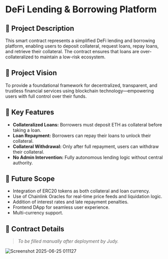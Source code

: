 # DeFi Lending & Borrowing Platform

## 📘 Project Description

This smart contract represents a simplified DeFi lending and borrowing platform, enabling users to deposit collateral, request loans, repay loans, and retrieve their collateral. The contract ensures that loans are over-collateralized to maintain a low-risk ecosystem.

## 🌟 Project Vision

To provide a foundational framework for decentralized, transparent, and trustless financial services using blockchain technology—empowering users with full control over their funds.

## 🚀 Key Features

- **Collateralized Loans:** Borrowers must deposit ETH as collateral before taking a loan.
- **Loan Repayment:** Borrowers can repay their loans to unlock their collateral.
- **Collateral Withdrawal:** Only after full repayment, users can withdraw their collateral.
- **No Admin Intervention:** Fully autonomous lending logic without central authority.

## 🔭 Future Scope

- Integration of ERC20 tokens as both collateral and loan currency.
- Use of Chainlink Oracles for real-time price feeds and liquidation logic.
- Addition of interest rates and late repayment penalties.
- Frontend DApp for seamless user experience.
- Multi-currency support.

## 📜 Contract Details

> _To be filled manually after deployment by Judy._

![Screenshot 2025-06-25 011127](https://github.com/user-attachments/assets/3ba3c5bb-a4a2-4907-b35b-bde79f8c2878)

